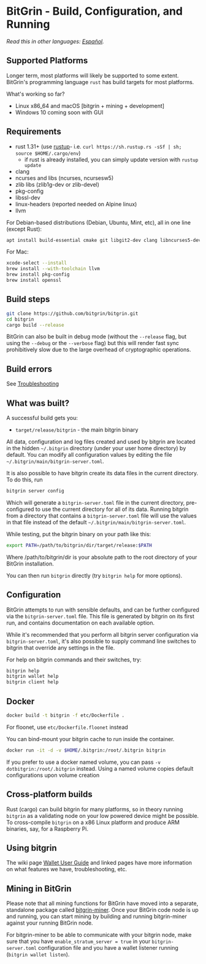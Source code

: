 # BitGrin - Build, Configuration, and Running

*Read this in other languages: [Español](build_ES.md).*

## Supported Platforms

Longer term, most platforms will likely be supported to some extent.
BitGrin's programming language `rust` has build targets for most platforms.

What's working so far?

* Linux x86\_64 and macOS [bitgrin + mining + development]
* Windows 10 coming soon with GUI

## Requirements

* rust 1.31+ (use [rustup]((https://www.rustup.rs/))- i.e. `curl https://sh.rustup.rs -sSf | sh; source $HOME/.cargo/env`)
  * if rust is already installed, you can simply update version with `rustup update`
* clang
* ncurses and libs (ncurses, ncursesw5)
* zlib libs (zlib1g-dev or zlib-devel)
* pkg-config
* libssl-dev
* linux-headers (reported needed on Alpine linux)
* llvm

For Debian-based distributions (Debian, Ubuntu, Mint, etc), all in one line (except Rust):

```sh
apt install build-essential cmake git libgit2-dev clang libncurses5-dev libncursesw5-dev zlib1g-dev pkg-config libssl-dev llvm
```

For Mac:

```sh
xcode-select --install
brew install --with-toolchain llvm
brew install pkg-config
brew install openssl
```

## Build steps

```sh
git clone https://github.com/bitgrin/bitgrin.git
cd bitgrin
cargo build --release
```

BitGrin can also be built in debug mode (without the `--release` flag, but using the `--debug` or the `--verbose` flag) but this will render fast sync prohibitively slow due to the large overhead of cryptographic operations.

## Build errors

See [Troubleshooting](https://github.com/mimblewimble/docs/wiki/Troubleshooting)

## What was built?

A successful build gets you:

* `target/release/bitgrin` - the main bitgrin binary

All data, configuration and log files created and used by bitgrin are located in the hidden
`~/.bitgrin` directory (under your user home directory) by default. You can modify all configuration
values by editing the file `~/.bitgrin/main/bitgrin-server.toml`.

It is also possible to have bitgrin create its data files in the current directory. To do this, run

```sh
bitgrin server config
```

Which will generate a `bitgrin-server.toml` file in the current directory, pre-configured to use
the current directory for all of its data. Running bitgrin from a directory that contains a
`bitgrin-server.toml` file will use the values in that file instead of the default
`~/.bitgrin/main/bitgrin-server.toml`.

While testing, put the bitgrin binary on your path like this:

```sh
export PATH=/path/to/bitgrin/dir/target/release:$PATH
```

Where /path/to/bitgrin/dir is your absolute path to the root directory of your BitGrin installation.

You can then run `bitgrin` directly (try `bitgrin help` for more options).

## Configuration

BitGrin attempts to run with sensible defaults, and can be further configured via
the `bitgrin-server.toml` file. This file is generated by bitgrin on its first run, and
contains documentation on each available option.

While it's recommended that you perform all bitgrin server configuration via
`bitgrin-server.toml`, it's also possible to supply command line switches to bitgrin that
override any settings in the file.

For help on bitgrin commands and their switches, try:

```sh
bitgrin help
bitgrin wallet help
bitgrin client help
```

## Docker

```sh
docker build -t bitgrin -f etc/Dockerfile .
```
For floonet, use `etc/Dockerfile.floonet` instead

You can bind-mount your bitgrin cache to run inside the container.

```sh
docker run -it -d -v $HOME/.bitgrin:/root/.bitgrin bitgrin
```
If you prefer to use a docker named volume, you can pass `-v dotbitgrin:/root/.bitgrin` instead.
Using a named volume copies default configurations upon volume creation

## Cross-platform builds

Rust (cargo) can build bitgrin for many platforms, so in theory running `bitgrin`
as a validating node on your low powered device might be possible.
To cross-compile `bitgrin` on a x86 Linux platform and produce ARM binaries,
say, for a Raspberry Pi.

## Using bitgrin

The wiki page [Wallet User Guide](https://github.com/bitgrin/docs/wiki/Wallet-User-Guide)
and linked pages have more information on what features we have,
troubleshooting, etc.

## Mining in BitGrin

Please note that all mining functions for BitGrin have moved into a separate, standalone package called
[bitgrin-miner](https://github.com/bitgrin/bitgrin-miner). Once your BitGrin code node is up and running,
you can start mining by building and running bitgrin-miner against your running BitGrin node.

For bitgrin-miner to be able to communicate with your bitgrin node, make sure that you have `enable_stratum_server = true`
in your `bitgrin-server.toml` configuration file and you have a wallet listener running (`bitgrin wallet listen`). 
